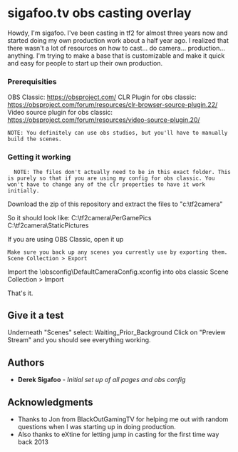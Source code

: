 # sigafoo.tv obs casting overlay

Howdy, I'm sigafoo. I've been casting in tf2 for almost three years now and started doing my own production work about a half year ago. I realized that there wasn't a lot of resources on how to cast... do camera... production... anything. I'm trying to make a base that is customizable and make it quick and easy for people to start up their own production.

### Prerequisities

OBS Classic: https://obsproject.com/
CLR Plugin for obs classic: https://obsproject.com/forum/resources/clr-browser-source-plugin.22/
Video source plugin for obs classic: https://obsproject.com/forum/resources/video-source-plugin.20/

```
NOTE: You definitely can use obs studios, but you'll have to manually build the scenes.
```


### Getting it working

```
  NOTE: The files don't actually need to be in this exact folder. This is purely so that if you are using my config for obs classic. You won't have to change any of the clr properties to have it work initially.
```

Download the zip of this repository and extract the files to "c:\tf2camera"

So it should look like: 
C:\tf2camera\PerGamePics
C:\tf2camera\StaticPictures


If you are using OBS Classic, open it up

```
Make sure you back up any scenes you currently use by exporting them. 
Scene Collection > Export
```

Import the \obsconfig\DefaultCameraConfig.xconfig into obs classic
Scene Collection > Import

That's it.

## Give it a test

Underneath "Scenes" select: Waiting_Prior_Background
Click on "Preview Stream" and you should see everything working.

## Authors

* **Derek Sigafoo** - *Initial set up of all pages and obs config*

## Acknowledgments

* Thanks to Jon from BlackOutGamingTV for helping me out with random questions when I was starting up in doing production.
* Also thanks to eXtine for letting jump in casting for the first time way back 2013

